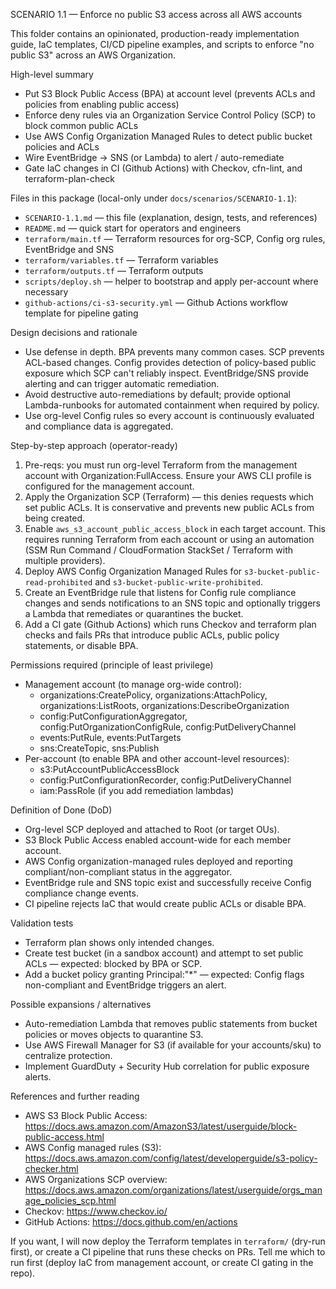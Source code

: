 SCENARIO 1.1 — Enforce no public S3 access across all AWS accounts

This folder contains an opinionated, production-ready implementation guide, IaC templates, CI/CD pipeline examples, and scripts to enforce "no public S3" across an AWS Organization.

High-level summary
- Put S3 Block Public Access (BPA) at account level (prevents ACLs and policies from enabling public access)
- Enforce deny rules via an Organization Service Control Policy (SCP) to block common public ACLs
- Use AWS Config Organization Managed Rules to detect public bucket policies and ACLs
- Wire EventBridge -> SNS (or Lambda) to alert / auto-remediate
- Gate IaC changes in CI (Github Actions) with Checkov, cfn-lint, and terraform-plan-check

Files in this package (local-only under `docs/scenarios/SCENARIO-1.1`):
- `SCENARIO-1.1.md` — this file (explanation, design, tests, and references)
- `README.md` — quick start for operators and engineers
- `terraform/main.tf` — Terraform resources for org-SCP, Config org rules, EventBridge and SNS
- `terraform/variables.tf` — Terraform variables
- `terraform/outputs.tf` — Terraform outputs
- `scripts/deploy.sh` — helper to bootstrap and apply per-account where necessary
- `github-actions/ci-s3-security.yml` — Github Actions workflow template for pipeline gating

Design decisions and rationale
- Use defense in depth. BPA prevents many common cases. SCP prevents ACL-based changes. Config provides detection of policy-based public exposure which SCP can't reliably inspect. EventBridge/SNS provide alerting and can trigger automatic remediation.
- Avoid destructive auto-remediations by default; provide optional Lambda-runbooks for automated containment when required by policy.
- Use org-level Config rules so every account is continuously evaluated and compliance data is aggregated.

Step-by-step approach (operator-ready)
1. Pre-reqs: you must run org-level Terraform from the management account with Organization:FullAccess. Ensure your AWS CLI profile is configured for the management account.
2. Apply the Organization SCP (Terraform) — this denies requests which set public ACLs. It is conservative and prevents new public ACLs from being created.
3. Enable `aws_s3_account_public_access_block` in each target account. This requires running Terraform from each account or using an automation (SSM Run Command / CloudFormation StackSet / Terraform with multiple providers).
4. Deploy AWS Config Organization Managed Rules for `s3-bucket-public-read-prohibited` and `s3-bucket-public-write-prohibited`.
5. Create an EventBridge rule that listens for Config rule compliance changes and sends notifications to an SNS topic and optionally triggers a Lambda that remediates or quarantines the bucket.
6. Add a CI gate (Github Actions) which runs Checkov and terraform plan checks and fails PRs that introduce public ACLs, public policy statements, or disable BPA.

Permissions required (principle of least privilege)
- Management account (to manage org-wide control):
  - organizations:CreatePolicy, organizations:AttachPolicy, organizations:ListRoots, organizations:DescribeOrganization
  - config:PutConfigurationAggregator, config:PutOrganizationConfigRule, config:PutDeliveryChannel
  - events:PutRule, events:PutTargets
  - sns:CreateTopic, sns:Publish
- Per-account (to enable BPA and other account-level resources):
  - s3:PutAccountPublicAccessBlock
  - config:PutConfigurationRecorder, config:PutDeliveryChannel
  - iam:PassRole (if you add remediation lambdas)

Definition of Done (DoD)
- Org-level SCP deployed and attached to Root (or target OUs).
- S3 Block Public Access enabled account-wide for each member account.
- AWS Config organization-managed rules deployed and reporting compliant/non-compliant status in the aggregator.
- EventBridge rule and SNS topic exist and successfully receive Config compliance change events.
- CI pipeline rejects IaC that would create public ACLs or disable BPA.

Validation tests
- Terraform plan shows only intended changes.
- Create test bucket (in a sandbox account) and attempt to set public ACLs — expected: blocked by BPA or SCP.
- Add a bucket policy granting Principal:"*" — expected: Config flags non-compliant and EventBridge triggers an alert.

Possible expansions / alternatives
- Auto-remediation Lambda that removes public statements from bucket policies or moves objects to quarantine S3.
- Use AWS Firewall Manager for S3 (if available for your accounts/sku) to centralize protection.
- Implement GuardDuty + Security Hub correlation for public exposure alerts.

References and further reading
- AWS S3 Block Public Access: https://docs.aws.amazon.com/AmazonS3/latest/userguide/block-public-access.html
- AWS Config managed rules (S3): https://docs.aws.amazon.com/config/latest/developerguide/s3-policy-checker.html
- AWS Organizations SCP overview: https://docs.aws.amazon.com/organizations/latest/userguide/orgs_manage_policies_scp.html
- Checkov: https://www.checkov.io/
- GitHub Actions: https://docs.github.com/en/actions

If you want, I will now deploy the Terraform templates in `terraform/` (dry-run first), or create a CI pipeline that runs these checks on PRs. Tell me which to run first (deploy IaC from management account, or create CI gating in the repo).
